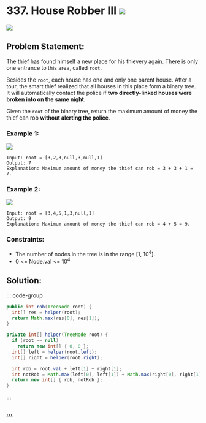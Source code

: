 # 337. House Robber III [![][share]](https://leetcode.com/problems/house-robber-iii)

![][medium]

## Problem Statement:

The thief has found himself a new place for his thievery again. There is only one entrance to this area, called `root`.

Besides the `root`, each house has one and only one parent house. After a tour, the smart thief realized that all houses in this place form a binary tree. It will automatically contact the police if **two directly-linked houses were broken into on the same night**.

Given the `root` of the binary tree, return the maximum amount of money the thief can rob **without alerting the police**.

### Example 1:

![](https://assets.leetcode.com/uploads/2021/03/10/rob1-tree.jpg)

```
Input: root = [3,2,3,null,3,null,1]
Output: 7
Explanation: Maximum amount of money the thief can rob = 3 + 3 + 1 = 7.
```

### Example 2:

![](https://assets.leetcode.com/uploads/2021/03/10/rob2-tree.jpg)

```
Input: root = [3,4,5,1,3,null,1]
Output: 9
Explanation: Maximum amount of money the thief can rob = 4 + 5 = 9.
```

### Constraints:

- The number of nodes in the tree is in the range [1, 10<sup>4</sup>].
- 0 <= Node.val <= 10<sup>4</sup>

## Solution:

::: code-group

```java
public int rob(TreeNode root) {
  int[] res = helper(root);
  return Math.max(res[0], res[1]);
}

private int[] helper(TreeNode root) {
  if (root == null)
    return new int[] { 0, 0 };
  int[] left = helper(root.left);
  int[] right = helper(root.right);

  int rob = root.val + left[1] + right[1];
  int notRob = Math.max(left[0], left[1]) + Math.max(right[0], right[1]);
  return new int[] { rob, notRob };
}
```

:::

### [_..._](#)

```

```

<!----------------------------------{ link }--------------------------------->

[share]: https://img.icons8.com/external-anggara-blue-anggara-putra/20/000000/external-share-user-interface-basic-anggara-blue-anggara-putra-2.png
[easy]: https://img.shields.io/badge/Difficulty-Easy-bright.svg
[medium]: https://img.shields.io/badge/Difficulty-Medium-yellow.svg
[hard]: https://img.shields.io/badge/Difficulty-Hard-red.svg
